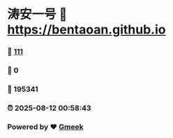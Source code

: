 # 涛安一号 :link: https://bentaoan.github.io 
### :page_facing_up: [111](https://bentaoan.github.io/tag.html) 
### :speech_balloon: 0 
### :hibiscus: 195341 
### :alarm_clock: 2025-08-12 00:58:43 
### Powered by :heart: [Gmeek](https://github.com/Meekdai/Gmeek)
